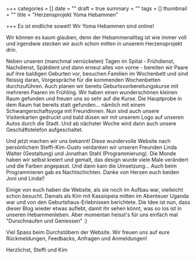 +++
categories = []
date = ""
draft = true
summary = ""
tags = []
thumbnail = ""
title = "Herzensprojekt Yoma Hebammen"

+++
Es ist endliche soweit! Wir Yoma Hebammen sind online!

Wir können es kaum glauben, denn der Hebammenalltag ist wie immer voll und irgendwie stecken wir auch schon mitten in unserem Herzensprojekt drin.

Neben unseren (manchmal verrücketen) Tagen im Spital - Frühdienst, Nachdienst, Spätdient und dann erneut alles von vorne - bereiten wir Paare auf ihre baldigen Geburten vor, besuchen Familien im Wochenbett und sind fleissig daran, Vorgespräche für die kommenden Wochenbetten durchzuführen. Auch planen wir bereits Geburtsvorbereitungskurse mit mehreren Paaren im Frühling. Wir haben einen wunderschönen kleinen Raum gefunden und freuen uns so sehr auf die Kurse. Die Hauptprobe in dem Raum hat bereits statt gefunden... nämlich mit einem Schwangerschaftsyoga mit Freundinnen. Nun sind auch unsere Visitenkarten gedruckt und bald düsen wir mit unserem Logo auf unseren Autos durch die Stadt. Und ab nächster Woche wird dann auch unsere Geschäftstelefon aufgeschaltet. 

Und jetzt machen wir uns bekannt! Diese wundervolle Website nach persönlichem Steffi-Kim-Gusto verdanken wir unseren Freunden Linda Walter (Gestaltung) und Jonathan Stahl (Programmierung). Die Monde haben wir selbst kreiert und gemalt, das design wurde viele Male verändert und die Farben angepasst. Und dann kam die Umsetzung... Auch beim Programmieren gab es Nachtschichten. Danke von Herzen euch beiden Joni und Linda!!

Einige von euch haben die Website, als sie noch im Aufbau war, vielleicht schon besucht. Damals als Kim mit Kassiopeia mitten im Abenteuer Uganda war und von den Geburtshaus-Erlebnissen berichtete. Die Idee ist nun, dass dieser Blog wieder etwas auflebt, damit ihr sehen könnt, was so los ist in unseren Hebammenleben. Aber momentan heisst's für uns einfach mal "Durschnaufen und Geniessen" :)

Viel Spass beim Durchstöbern der Website. Wir freuen uns auf eure Rückmeldungen, Feedbacks, Anfragen und Anmeldungen!

Herzlichst, Steffi und Kim